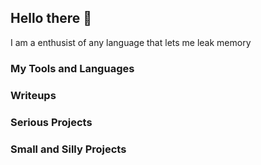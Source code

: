 ## Hello there 👋
I am a enthusist of any language that lets me leak memory
<h3>My Tools and Languages</h3>
<h3>Writeups</h3>
<h3>Serious Projects</h3>
<h3>Small and Silly Projects</h3>
